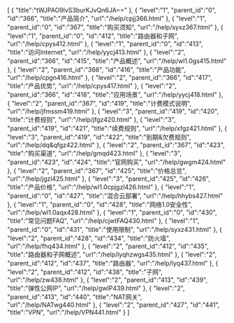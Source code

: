 [
	{
		"title":"tWJPAO9lvS3burKJvQn6JA=="
	},
	{
		"level":"1",
		"parent_id":"0",
		"id":"366",
		"title":"产品简介",
		"url":"/help/cpjj366.html"
	},
	{
		"level":"1",
		"parent_id":"0",
		"id":"367",
		"title":"购买须知",
		"url":"/help/syxz367.html"
	},
	{
		"level":"1",
		"parent_id":"0",
		"id":"412",
		"title":"路由器和子网",
		"url":"/help/cpys412.html"
	},
	{
		"level":"1",
		"parent_id":"0",
		"id":"413",
		"title":"访问Internet",
		"url":"/help/yycj413.html"
	},
	{
		"level":"2",
		"parent_id":"366",
		"id":"415",
		"title":"产品概述",
		"url":"/help/wl1.0gs415.html"
	},
	{
		"level":"2",
		"parent_id":"366",
		"id":"416",
		"title":"产品功能",
		"url":"/help/cpgn416.html"
	},
	{
		"level":"2",
		"parent_id":"366",
		"id":"417",
		"title":"产品优势",
		"url":"/help/cpys417.html"
	},
	{
		"level":"2",
		"parent_id":"366",
		"id":"418",
		"title":"应用场景",
		"url":"/help/yycj418.html"
	},
	{
		"level":"2",
		"parent_id":"367",
		"id":"419",
		"title":"计费模式说明",
		"url":"/help/jfmssm419.html"
	},
	{
		"level":"3",
		"parent_id":"419",
		"id":"420",
		"title":"计费规则",
		"url":"/help/jfgz420.html"
	},
	{
		"level":"3",
		"parent_id":"419",
		"id":"421",
		"title":"续费规则",
		"url":"/help/xfgz421.html"
	},
	{
		"level":"3",
		"parent_id":"419",
		"id":"422",
		"title":"到期&欠费规则",
		"url":"/help/dq&qfgz422.html"
	},
	{
		"level":"2",
		"parent_id":"367",
		"id":"423",
		"title":"购买渠道",
		"url":"/help/gmqd423.html"
	},
	{
		"level":"3",
		"parent_id":"423",
		"id":"424",
		"title":"官网购买",
		"url":"/help/gwgm424.html"
	},
	{
		"level":"2",
		"parent_id":"367",
		"id":"425",
		"title":"价格总览",
		"url":"/help/jgzl425.html"
	},
	{
		"level":"3",
		"parent_id":"425",
		"id":"426",
		"title":"产品价格",
		"url":"/help/wl1.0cpjgzl426.html"
	},
	{
		"level":"1",
		"parent_id":"0",
		"id":"427",
		"title":"混合云部署",
		"url":"/help/hhybs427.html"
	},
	{
		"level":"1",
		"parent_id":"0",
		"id":"428",
		"title":"网络1.0安全性",
		"url":"/help/wl1.0aqx428.html"
	},
	{
		"level":"1",
		"parent_id":"0",
		"id":"430",
		"title":"常见问题FAQ",
		"url":"/help/cjwtFAQ430.html"
	},
	{
		"level":"1",
		"parent_id":"0",
		"id":"431",
		"title":"使用限制",
		"url":"/help/syxz431.html"
	},
	{
		"level":"2",
		"parent_id":"428",
		"id":"434",
		"title":"防火墙",
		"url":"/help/fhq434.html"
	},
	{
		"level":"2",
		"parent_id":"412",
		"id":"435",
		"title":"路由器和子网概述",
		"url":"/help/lyqhzwgs435.html"
	},
	{
		"level":"2",
		"parent_id":"412",
		"id":"437",
		"title":"路由器",
		"url":"/help/lyq437.html"
	},
	{
		"level":"2",
		"parent_id":"412",
		"id":"438",
		"title":"子网",
		"url":"/help/zw438.html"
	},
	{
		"level":"2",
		"parent_id":"413",
		"id":"439",
		"title":"弹性公网IP",
		"url":"/help/gwIP439.html"
	},
	{
		"level":"2",
		"parent_id":"413",
		"id":"440",
		"title":"NAT网关",
		"url":"/help/NATwg440.html"
	},
	{
		"level":"2",
		"parent_id":"427",
		"id":"441",
		"title":"VPN",
		"url":"/help/VPN441.html"
	}
]
